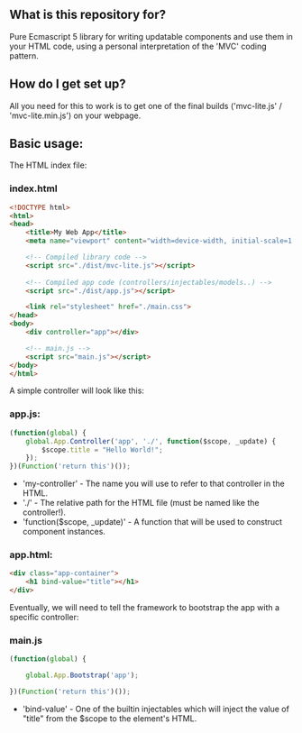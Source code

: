## What is this repository for? ##

Pure Ecmascript 5 library for writing updatable components and use them in your HTML code, using a personal interpretation of the 'MVC' coding pattern.

## How do I get set up? ##

All you need for this to work is to get one of the final builds ('mvc-lite.js' / 'mvc-lite.min.js') on your webpage.

## Basic usage: ##

The HTML index file:
### index.html ###
```html
<!DOCTYPE html>
<html>
<head>
    <title>My Web App</title>
    <meta name="viewport" content="width=device-width, initial-scale=1.0">

    <!-- Compiled library code -->
    <script src="./dist/mvc-lite.js"></script>
    
    <!-- Compiled app code (controllers/injectables/models..) -->
    <script src="./dist/app.js"></script>

    <link rel="stylesheet" href="./main.css">
</head>
<body>
    <div controller="app"></div>

    <!-- main.js -->
    <script src="main.js"></script>
</body>
</html>
```

A simple controller will look like this:
### app.js: ###
```js 
(function(global) {
	global.App.Controller('app', './', function($scope, _update) {
		$scope.title = "Hello World!";
	});	
})(Function('return this')());
```

* 'my-controller' - The name you will use to refer to that controller in the HTML.
* './' - The relative path for the HTML file (must be named like the controller!).
* 'function($scope, _update)' - A function that will be used to construct component instances.

### app.html: ###
```html
<div class="app-container">
	<h1 bind-value="title"></h1>
</div>
```

Eventually, we will need to tell the framework to bootstrap the app with a specific controller:
### main.js ###
```js
(function(global) {

    global.App.Bootstrap('app');

})(Function('return this')());
```

* 'bind-value' - One of the builtin injectables which will inject the value of "title" from the $scope to the element's HTML.
